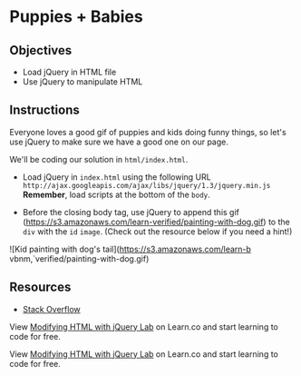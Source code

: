 # Puppies + Babies

## Objectives
+ Load jQuery in HTML file
+ Use jQuery to manipulate HTML

## Instructions
Everyone loves a good gif of puppies and kids doing funny things, so let's use jQuery to make sure we have a good one on our page.

We'll be coding our solution in `html/index.html`.

+ Load jQuery in `index.html` using the following URL `http://ajax.googleapis.com/ajax/libs/jquery/1.3/jquery.min.js` **Remember**, load scripts at the bottom of the `body`.

+ Before the closing body tag, use jQuery to append this gif (https://s3.amazonaws.com/learn-verified/painting-with-dog.gif) to the `div` with the `id` `image`. (Check out the resource below if you need a hint!)

![Kid painting with dog's tail](https://s3.amazonaws.com/learn-b vbnm,`verified/painting-with-dog.gif)

## Resources
+ [Stack Overflow](http://stackoverflow.com/questions/941206/jquery-add-image-inside-of-div-tag)

<p data-visibility='hidden'>View <a href='https://learn.co/lessons/js-jquery-modify-html-lab'>Modifying HTML with jQuery Lab</a> on Learn.co and start learning to code for free.</p>

<p class='util--hide'>View <a href='https://learn.co/lessons/js-jquery-modify-html-lab'>Modifying HTML with jQuery Lab</a> on Learn.co and start learning to code for free.</p>
